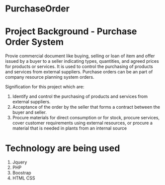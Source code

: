 # PurchaseOrder

# Project Background - Purchase Order System
Provie commercial document like buying, selling or loan of item and offer issued by a buyer to a seller indicating types, quantities, and agreed prices for products or services. It is used to control the purchasing of products and services from external suppliers. Purchase orders can be an part of company resource planning system orders.

Signification for this project which are:
1) Identify and control the purchasing of products and services from external suppliers.
2) Acceptance of the order by the seller that forms a contract between the buyer and seller.
3) Procure materials for direct consumption or for stock, procure services, cover customer requirements using external resources, or procure a material that is needed in plants from an internal source 

# Technology are being used
1) Jquery
2) PHP
3) Boostrap
4) HTML CSS


